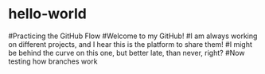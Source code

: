 # hello-world
#Practicing the GitHub Flow
#Welcome to my GitHub! 
#I am always working on different projects, and I hear this is the platform to share them! 
#I might be behind the curve on this one, but better late, than never, right? 
#Now testing how branches work
